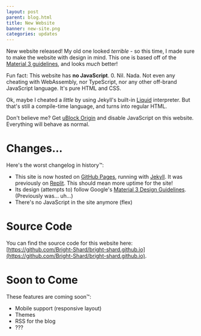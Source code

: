 ```yaml
---
layout: post
parent: blog.html
title: New Website
banner: new-site.png
categories: updates
---
```


<!--desc.start-->
New website released! My old one looked *terrible* - so this time, I made sure to make the website
with design in mind. This one is based off of the [Material 3 guidelines](https://m3.material.io),
and looks *much* better!
<!--desc.end-->

Fun fact: This website has **no JavaScript**. 0. Nil. Nada. Not even any cheating with WebAssembly,
nor TypeScript, nor any other off-brand JavaScript language. It's pure HTML and CSS.

Ok, maybe I cheated a *little* by using Jekyll's built-in [Liquid](https://jekyllrb.com/docs/liquid/)
interpreter. But that's still a compile-time language, and turns into regular HTML.

Don't believe me? Get [uBlock Origin](https://addons.mozilla.org/en-US/firefox/addon/ublock-origin/) and
disable JavaScript on this website. Everything will behave as normal.

# Changes...
Here's the worst changelog in history™:
- This site is now hosted on [GitHub Pages](https://pages.github.com/), running with [Jekyll](https://jekyllrb.com/). It was previously on [Replit](https://repl.it). This should mean more uptime for the site!
- Its design (attempts to) follow Google's [Material 3 Design Guidelines](https://m3.material.io).
(Previously was... uh...)
- There's no JavaScript in the site anymore (flex)

# Source Code
You can find the source code for this website here: [https://github.com/Bright-Shard/bright-shard.github.io](https://github.com/Bright-Shard/bright-shard.github.io).

# Soon to Come
These features are coming soon™:
- Mobile support (responsive layout)
- Themes
- RSS for the blog
- ???
